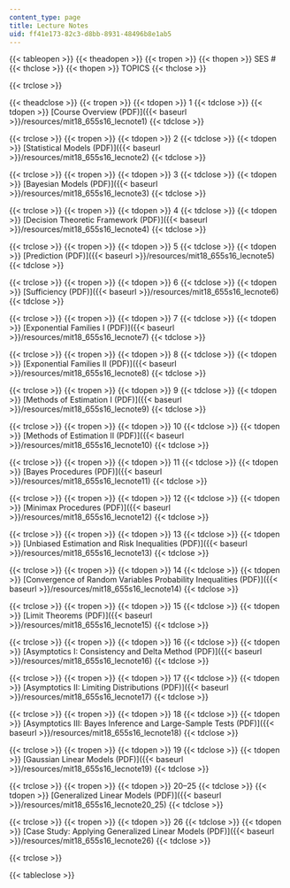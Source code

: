 ```yaml
---
content_type: page
title: Lecture Notes
uid: ff41e173-82c3-d8bb-8931-48496b8e1ab5
---
```


{{< tableopen >}}
{{< theadopen >}}
{{< tropen >}}
{{< thopen >}}
SES #
{{< thclose >}}
{{< thopen >}}
TOPICS
{{< thclose >}}

{{< trclose >}}

{{< theadclose >}}
{{< tropen >}}
{{< tdopen >}}
1
{{< tdclose >}}
{{< tdopen >}}
[Course Overview (PDF)]({{< baseurl >}}/resources/mit18_655s16_lecnote1)
{{< tdclose >}}

{{< trclose >}}
{{< tropen >}}
{{< tdopen >}}
2
{{< tdclose >}}
{{< tdopen >}}
[Statistical Models (PDF)]({{< baseurl >}}/resources/mit18_655s16_lecnote2)
{{< tdclose >}}

{{< trclose >}}
{{< tropen >}}
{{< tdopen >}}
3
{{< tdclose >}}
{{< tdopen >}}
[Bayesian Models (PDF)]({{< baseurl >}}/resources/mit18_655s16_lecnote3)
{{< tdclose >}}

{{< trclose >}}
{{< tropen >}}
{{< tdopen >}}
4
{{< tdclose >}}
{{< tdopen >}}
[Decision Theoretic Framework (PDF)]({{< baseurl >}}/resources/mit18_655s16_lecnote4)
{{< tdclose >}}

{{< trclose >}}
{{< tropen >}}
{{< tdopen >}}
5
{{< tdclose >}}
{{< tdopen >}}
[Prediction (PDF)]({{< baseurl >}}/resources/mit18_655s16_lecnote5)
{{< tdclose >}}

{{< trclose >}}
{{< tropen >}}
{{< tdopen >}}
6
{{< tdclose >}}
{{< tdopen >}}
[Sufficiency (PDF)]({{< baseurl >}}/resources/mit18_655s16_lecnote6)
{{< tdclose >}}

{{< trclose >}}
{{< tropen >}}
{{< tdopen >}}
7
{{< tdclose >}}
{{< tdopen >}}
[Exponential Families I (PDF)]({{< baseurl >}}/resources/mit18_655s16_lecnote7)
{{< tdclose >}}

{{< trclose >}}
{{< tropen >}}
{{< tdopen >}}
8
{{< tdclose >}}
{{< tdopen >}}
[Exponential Families II (PDF)]({{< baseurl >}}/resources/mit18_655s16_lecnote8)
{{< tdclose >}}

{{< trclose >}}
{{< tropen >}}
{{< tdopen >}}
9
{{< tdclose >}}
{{< tdopen >}}
[Methods of Estimation I (PDF)]({{< baseurl >}}/resources/mit18_655s16_lecnote9)
{{< tdclose >}}

{{< trclose >}}
{{< tropen >}}
{{< tdopen >}}
10
{{< tdclose >}}
{{< tdopen >}}
[Methods of Estimation II (PDF)]({{< baseurl >}}/resources/mit18_655s16_lecnote10)
{{< tdclose >}}

{{< trclose >}}
{{< tropen >}}
{{< tdopen >}}
11
{{< tdclose >}}
{{< tdopen >}}
[Bayes Procedures (PDF)]({{< baseurl >}}/resources/mit18_655s16_lecnote11)
{{< tdclose >}}

{{< trclose >}}
{{< tropen >}}
{{< tdopen >}}
12
{{< tdclose >}}
{{< tdopen >}}
[Minimax Procedures (PDF)]({{< baseurl >}}/resources/mit18_655s16_lecnote12)
{{< tdclose >}}

{{< trclose >}}
{{< tropen >}}
{{< tdopen >}}
13
{{< tdclose >}}
{{< tdopen >}}
[Unbiased Estimation and Risk Inequalities (PDF)]({{< baseurl >}}/resources/mit18_655s16_lecnote13)
{{< tdclose >}}

{{< trclose >}}
{{< tropen >}}
{{< tdopen >}}
14
{{< tdclose >}}
{{< tdopen >}}
[Convergence of Random Variables Probability Inequalities (PDF)]({{< baseurl >}}/resources/mit18_655s16_lecnote14)
{{< tdclose >}}

{{< trclose >}}
{{< tropen >}}
{{< tdopen >}}
15
{{< tdclose >}}
{{< tdopen >}}
[Limit Theorems (PDF)]({{< baseurl >}}/resources/mit18_655s16_lecnote15)
{{< tdclose >}}

{{< trclose >}}
{{< tropen >}}
{{< tdopen >}}
16
{{< tdclose >}}
{{< tdopen >}}
[Asymptotics I: Consistency and Delta Method (PDF)]({{< baseurl >}}/resources/mit18_655s16_lecnote16)
{{< tdclose >}}

{{< trclose >}}
{{< tropen >}}
{{< tdopen >}}
17
{{< tdclose >}}
{{< tdopen >}}
[Asymptotics II: Limiting Distributions (PDF)]({{< baseurl >}}/resources/mit18_655s16_lecnote17)
{{< tdclose >}}

{{< trclose >}}
{{< tropen >}}
{{< tdopen >}}
18
{{< tdclose >}}
{{< tdopen >}}
[Asymptotics III: Bayes Inference and Large-Sample Tests (PDF)]({{< baseurl >}}/resources/mit18_655s16_lecnote18)
{{< tdclose >}}

{{< trclose >}}
{{< tropen >}}
{{< tdopen >}}
19
{{< tdclose >}}
{{< tdopen >}}
[Gaussian Linear Models (PDF)]({{< baseurl >}}/resources/mit18_655s16_lecnote19)
{{< tdclose >}}

{{< trclose >}}
{{< tropen >}}
{{< tdopen >}}
20–25
{{< tdclose >}}
{{< tdopen >}}
[Generalized Linear Models (PDF)]({{< baseurl >}}/resources/mit18_655s16_lecnote20_25)
{{< tdclose >}}

{{< trclose >}}
{{< tropen >}}
{{< tdopen >}}
26
{{< tdclose >}}
{{< tdopen >}}
[Case Study: Applying Generalized Linear Models (PDF)]({{< baseurl >}}/resources/mit18_655s16_lecnote26)
{{< tdclose >}}

{{< trclose >}}

{{< tableclose >}}